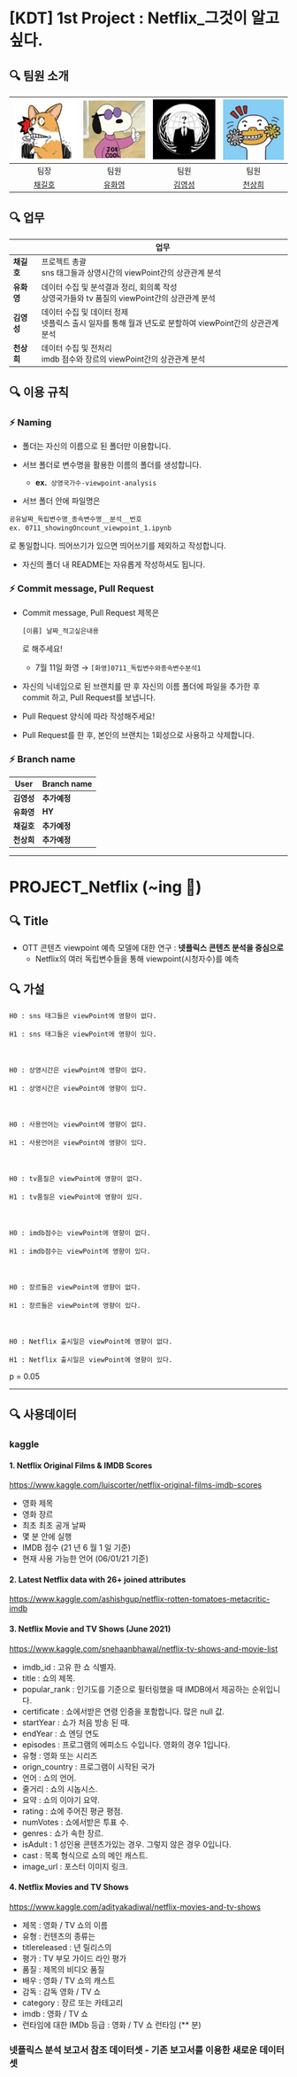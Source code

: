 # [KDT] 1st Project : Netflix_그것이 알고싶다.



## 🔍 팀원 소개

| ![KakaoTalk_Photo_2021-07-03-18-43-56-3](image/KakaoTalk_Photo_2021-07-03-18-43-56-3.png) | ![KakaoTalk_Photo_2021-07-03-18-49-22-1](image/KakaoTalk_Photo_2021-07-03-18-49-22-1.png) | ![KakaoTalk_Photo_2021-07-03-18-43-56-2](image/KakaoTalk_Photo_2021-07-03-18-43-56-2.jpeg) | ![KakaoTalk_Photo_2021-07-03-18-43-56-1](image/KakaoTalk_Photo_2021-07-03-18-43-56-1.jpeg) |
| :----------------------------------------------------------: | :----------------------------------------------------------: | :----------------------------------------------------------: | :----------------------------------------------------------: |
|                             팀장                             |                             팀원                             |                             팀원                             |                             팀원                             |
|           [채길호](https://github.com/chaerui7967)           |            [유화영](https://github.com/cherieuu)             |            [김영성](https://github.com/zerosysk)             |          [천상희](https://github.com/avantgarde-cy)          |



## 🔍 업무

|            | 업무                                                         |
| ---------- | ------------------------------------------------------------ |
| **채길호** | 프로젝트 총괄<br /> sns 태그들과 상영시간의 viewPoint간의 상관관계 분석 |
| **유화영** | 데이터 수집 및 분석결과 정리, 회의록 작성<br />상영국가들와 tv 품질의 viewPoint간의 상관관계 분석 |
| **김영성** | 데이터 수집 및 데이터 정제<br />넷플릭스 출시 일자를 통해 월과 년도로 분할하여 viewPoint간의 상관관계 분석 |
| **천상희** | 데이터 수집 및 전처리<br />imdb 점수와 장르의 viewPoint간의 상관관계 분석 |



## 🔍 이용 규칙

### ⚡️ Naming

- 폴더는 자신의 이름으로 된 폴더만 이용합니다.

- 서브 폴더로 변수명을 활용한 이름의 폴더를 생성합니다.

  - **ex.**` 상영국가수-viewpoint-analysis`

-  서브 폴더 안에 파일명은

  ```
  공유날짜_독립변수명_종속변수명__분석__번호 
  ex. 0711_showingOncount_viewpoint_1.ipynb
  ```

  

  로 통일합니다. 띄어쓰기가 있으면 띄어쓰기를 제외하고 작성합니다. 

   

- 자신의 폴더 내 README는 자유롭게 작성하셔도 됩니다.

### ⚡️  Commit message, Pull Request

- Commit message, Pull Request 제목은

   

  ```
  [이름] 날짜_적고싶은내용
  ```

  로 해주세요!

  - 7월 11일 화영 → `[화영]0711_독립변수와종속변수분석1`

- 자신의 닉네임으로 된 브랜치를 딴 후 자신의 이름 폴더에 파일을 추가한 후 commit 하고, Pull Request를 보냅니다.

- Pull Request 양식에 따라 작성해주세요!

- Pull Request를 한 후, 본인의 브랜치는 1회성으로 사용하고 삭제합니다.

### ⚡️ Branch name

| User       | Branch name  |
| ---------- | ------------ |
| **김영성** | **추가예정** |
| **유화영** | **HY**       |
| **채길호** | **추가예정** |
| **천상희** | **추가예정** |



----------------

# PROJECT_Netflix (~ing 🚀)



## 🔍 Title 

- OTT 콘텐츠 viewpoint 예측 모델에 대한 연구 : **넷플릭스 콘텐츠 분석을 중심으로** 
  -  Netflix의 여러 독립변수들을 통해 viewpoint(시청자수)를 예측



## 🔍 가설

	H0 : sns 태그들은 viewPoint에 영향이 없다.
	
	H1 : sns 태그들은 viewPoint에 영향이 있다.



	H0 : 상영시간은 viewPoint에 영향이 없다.
	
	H1 : 상영시간은 viewPoint에 영향이 있다.



	H0 : 사용언어는 viewPoint에 영향이 없다.
	
	H1 : 사용언어은 viewPoint에 영향이 있다.



	H0 : tv품질은 viewPoint에 영향이 없다.
	
	H1 : tv품질은 viewPoint에 영향이 있다.



	H0 : imdb점수는 viewPoint에 영향이 없다.
	
	H1 : imdb점수는 viewPoint에 영향이 있다.



	H0 : 장르들은 viewPoint에 영향이 없다.
	
	H1 : 장르들은 viewPoint에 영향이 있다.



	H0 : Netflix 출시일은 viewPoint에 영향이 없다.
	
	H1 : Netflix 출시일은 viewPoint에 영향이 있다.



p = 0.05

------

## 🔍 사용데이터

###  kaggle 

#### 1. Netflix Original Films & IMDB Scores

 https://www.kaggle.com/luiscorter/netflix-original-films-imdb-scores

- 영화 제목
- 영화 장르
- 최초 최초 공개 날짜
- 몇 분 안에 실행
- IMDB 점수 (21 년 6 월 1 일 기준)
- 현재 사용 가능한 언어 (06/01/21 기준)

#### 2. Latest Netflix data with 26+ joined attributes

https://www.kaggle.com/ashishgup/netflix-rotten-tomatoes-metacritic-imdb



#### 3. Netflix Movie and TV Shows (June 2021)

https://www.kaggle.com/snehaanbhawal/netflix-tv-shows-and-movie-list

- imdb_id : 고유 한 쇼 식별자.
- title : 쇼의 제목.
- popular_rank : 인기도를 기준으로 필터링했을 때 IMDB에서 제공하는 순위입니다.
- certificate : 쇼에서받은 연령 인증을 포함합니다. 많은 null 값.
- startYear : 쇼가 처음 방송 된 때.
- endYear : 쇼 엔딩 연도
- episodes : 프로그램의 에피소드 수입니다. 영화의 경우 1입니다.
- 유형 : 영화 또는 시리즈
- orign_country : 프로그램이 시작된 국가
- 언어 : 쇼의 언어.
- 줄거리 : 쇼의 시놉시스.
- 요약 : 쇼의 이야기 요약.
- rating : 쇼에 주어진 평균 평점.
- numVotes : 쇼에서받은 투표 수.
- genres : 쇼가 속한 장르.
- isAdult : 1 성인용 콘텐츠가있는 경우. 그렇지 않은 경우 0입니다.
- cast : 목록 형식으로 쇼의 메인 캐스트.
- image_url : 포스터 이미지 링크.



#### 4. Netflix Movies and TV Shows

https://www.kaggle.com/adityakadiwal/netflix-movies-and-tv-shows

- 제목 : 영화 / TV 쇼의 이름
- 유형 : 컨텐츠의 종류는
- titlereleased : 년 릴리스의
- 평가 : TV 부모 가이드 라인 평가
- 품질 : 제목의 비디오 품질
- 배우 : 영화 / TV 쇼의 캐스트
- 감독 : 감독 영화 / TV 쇼
- category : 장르 또는 카테고리
- imdb : 영화 / TV 쇼
- 런타임에 대한 IMDb 등급 : 영화 / TV 쇼 런타임 (** 분)



### 넷플릭스 분석 보고서 참조 데이터셋 - 기존 보고서를 이용한 새로운 데이터셋
